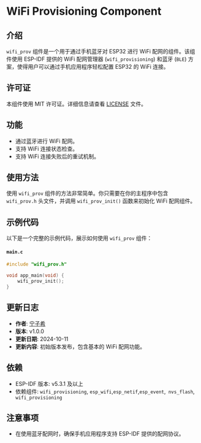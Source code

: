 # WiFi Provisioning Component

## 介绍

`wifi_prov` 组件是一个用于通过手机蓝牙对 ESP32 进行 WiFi 配网的组件。该组件使用 ESP-IDF 提供的 WiFi 配网管理器 (`wifi_provisioning`) 和蓝牙 (`BLE`) 方案，使得用户可以通过手机应用程序轻松配置 ESP32 的 WiFi 连接。

## 许可证
本组件使用 MIT 许可证。详细信息请查看 [LICENSE](LICENSE) 文件。

## 功能

- 通过蓝牙进行 WiFi 配网。
- 支持 WiFi 连接状态检查。
- 支持 WiFi 连接失败后的重试机制。

## 使用方法

使用 `wifi_prov` 组件的方法非常简单。你只需要在你的主程序中包含 `wifi_prov.h` 头文件，并调用 `wifi_prov_init()` 函数来初始化 WiFi 配网组件。

## 示例代码

以下是一个完整的示例代码，展示如何使用 `wifi_prov` 组件：

#### `main.c`

```c
#include "wifi_prov.h"

void app_main(void) {
    wifi_prov_init();
}
```


## 更新日志
- **作者**: [宁子希](https://github.com/1589326497)
- **版本**: v1.0.0
- **更新日期**: 2024-10-11
- **更新内容**: 初始版本发布，包含基本的 WiFi 配网功能。


## 依赖

- ESP-IDF 版本: v5.3.1 及以上
- 依赖组件: `wifi_provisioning`, `esp_wifi`,` esp_netif `,`esp_event`,` nvs_flash`,` wifi_provisioning`

## 注意事项

- 在使用蓝牙配网时，确保手机应用程序支持 ESP-IDF 提供的配网协议。


